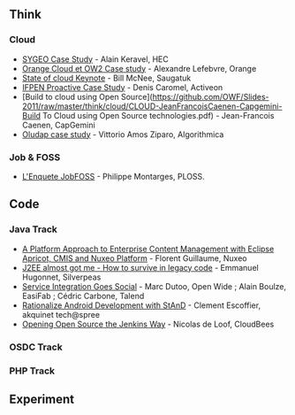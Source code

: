 ## Think

### Cloud

- [SYGEO Case Study](https://github.com/OWF/Slides-2011/raw/master/think/cloud/CLOUD-AlainKeravel-HEC-SYGEO.pptx) - Alain Keravel, HEC
- [Orange Cloud et OW2 Case study](https://github.com/OWF/Slides-2011/raw/master/think/cloud/CLOUD-AlexandreLefebvre-Orange-Cloud-OW2-v2.pdf) - Alexandre Lefebvre, Orange
- [State of cloud Keynote](https://github.com/OWF/Slides-2011/raw/master/think/cloud/CLOUD-BillMcNee-Saugatuk-OWF-CloudBusinessCloudIT-22Sept2011-FINAL.pdf) - Bill McNee, Saugatuk
- [IFPEN Proactive Case Study](https://github.com/OWF/Slides-2011/raw/master/think/cloud/CLOUD-DenisCaromel-ActiveEon-ProActive-OWF-IFPEN-2011-Sept-23-FinalShort.pdf) - Denis Caromel, Activeon
- [Build to cloud using Open Source](https://github.com/OWF/Slides-2011/raw/master/think/cloud/CLOUD-JeanFrancoisCaenen-Capgemini-Build To Cloud using Open Source technologies.pdf) - Jean-Francois Caenen, CapGemini
- [Oludap case study](https://github.com/OWF/Slides-2011/raw/master/think/cloud/CLOUD-VittorioAmosZiparo-Algorithmica-oludap_owf.pdf) - Vittorio Amos Ziparo, Algorithmica

### Job & FOSS

- [L'Enquete JobFOSS](https://github.com/OWF/Slides-2011/raw/master/Think/JobFOSS/jobfoss.pdf) - Philippe Montarges, PLOSS.

## Code

### Java Track

- [A Platform Approach to Enterprise Content Management with Eclipse Apricot, CMIS and Nuxeo Platform](https://github.com/OWF/Slides-2011/raw/master/Code/Java/apricot.pdf) - Florent Guillaume, Nuxeo
- [J2EE almost got me - How to survive in legacy code](https://github.com/OWF/Slides-2011/raw/master/Code/Java/J2EE_almost_got_me.pdf) - Emmanuel Hugonnet, Silverpeas
- [Service Integration Goes Social](https://github.com/OWF/Slides-2011/raw/master/Code/Java/OpenWorldForum_2011-EasySOA_v1.8.pdf) - Marc Dutoo, Open Wide ; Alain Boulze, EasiFab ; Cédric Carbone, Talend
- [Rationalize Android Development with StAnD](https://github.com/OWF/Slides-2011/raw/master/Code/Java/StAnD.pdf) - Clement Escoffier, akquinet tech@spree
- [Opening Open Source the Jenkins Way](https://github.com/OWF/Slides-2011/raw/master/Code/Java/jenkins-Opening-Opensource.pdf) - Nicolas de Loof, CloudBees

### OSDC Track

### PHP Track

## Experiment

